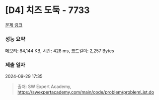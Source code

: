 # [D4] 치즈 도둑 - 7733 

[문제 링크](https://swexpertacademy.com/main/code/problem/problemDetail.do?contestProbId=AWrDOdQqRCUDFARG) 

### 성능 요약

메모리: 84,144 KB, 시간: 428 ms, 코드길이: 2,257 Bytes

### 제출 일자

2024-09-29 17:35



> 출처: SW Expert Academy, https://swexpertacademy.com/main/code/problem/problemList.do